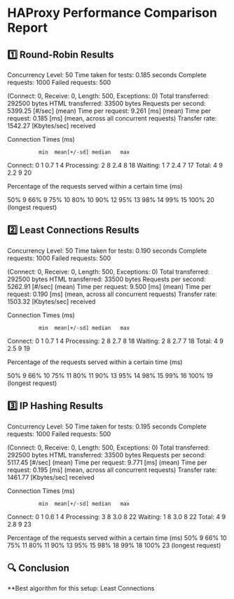 # HAProxy Performance Comparison Report

## 1️⃣ Round-Robin Results  


Concurrency Level:      50
Time taken for tests:   0.185 seconds
Complete requests:      1000
Failed requests:        500


   (Connect: 0, Receive: 0, Length: 500, Exceptions: 0)
Total transferred:      292500 bytes
HTML transferred:       33500 bytes
Requests per second:    5399.25 [#/sec] (mean)
Time per request:       9.261 [ms] (mean)
Time per request:       0.185 [ms] (mean, across all concurrent requests)
Transfer rate:          1542.27 [Kbytes/sec] received


Connection Times (ms)


              min  mean[+/-sd] median   max
Connect:        0    1   0.7      1       4
Processing:     2    8   2.4      8      18
Waiting:        1    7   2.4      7      17
Total:          4    9   2.2      9      20


Percentage of the requests served within a certain time (ms)


  50%      9
  66%      9
  75%     10
  80%     10
  90%     12
  95%     13
  98%     14
  99%     15
 100%     20 (longest request)
 

## 2️⃣ Least Connections Results  

Concurrency Level:      50
Time taken for tests:   0.190 seconds
Complete requests:      1000
Failed requests:        500

   (Connect: 0, Receive: 0, Length: 500, Exceptions: 0)
Total transferred:      292500 bytes
HTML transferred:       33500 bytes
Requests per second:    5262.91 [#/sec] (mean)
Time per request:       9.500 [ms] (mean)
Time per request:       0.190 [ms] (mean, across all concurrent requests)
Transfer rate:          1503.32 [Kbytes/sec] received


Connection Times (ms)


              min  mean[+/-sd] median   max
Connect:        0    1   0.7      1       4
Processing:     2    8   2.7      8      18
Waiting:        2    8   2.7      7      18
Total:          4    9   2.5      9      19


Percentage of the requests served within a certain time (ms)
 
  
  50%      9
  66%     10
  75%     11
  80%     11
  90%     13
  95%     14
  98%     15
  99%     16
 100%     19 (longest request)


## 3️⃣ IP Hashing Results

  
Concurrency Level:      50
Time taken for tests:   0.195 seconds
Complete requests:      1000
Failed requests:        500

   (Connect: 0, Receive: 0, Length: 500, Exceptions: 0)
Total transferred:      292500 bytes
HTML transferred:       33500 bytes
Requests per second:    5117.45 [#/sec] (mean)
Time per request:       9.771 [ms] (mean)
Time per request:       0.195 [ms] (mean, across all concurrent requests)
Transfer rate:          1461.77 [Kbytes/sec] received


Connection Times (ms)


              min  mean[+/-sd] median   max
Connect:        0    1   0.6      1       4
Processing:     3    8   3.0      8      22
Waiting:        1    8   3.0      8      22
Total:          4    9   2.8      9      23


Percentage of the requests served within a certain time (ms)
  50%      9
  66%     10
  75%     11
  80%     11
  90%     13
  95%     15
  98%     18
  99%     18
 100%     23 (longest request)
 

## 🔍 Conclusion  

**Best algorithm for this setup: Least Connections
